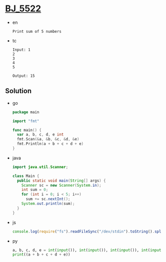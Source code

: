 # [BJ_5522](https://acmicpc.net/problem/5522)

* en

  ```en
  Print sum of 5 numbers
  ```

* tc

  ```tc
  Input: 1
  2
  3
  4
  5

  Output: 15
  ```

## Solution

* go

  ```go
  package main

  import "fmt"

  func main() {
    var a, b, c, d, e int
    fmt.Scan(&a, &b, &c, &d, &e)
    fmt.Println(a + b + c + d + e)
  }
  ```

* java

  ```java
  import java.util.Scanner;

  class Main {
    public static void main(String[] args) {
      Scanner sc = new Scanner(System.in);
      int sum = 0;
      for (int i = 0; i < 5; i++)
        sum += sc.nextInt();
      System.out.println(sum);
    }
  }
  ```

* js

  ```js
  console.log(require("fs").readFileSync("/dev/stdin").toString().split("\n").map(Number).reduce((a, b) => a + b))
  ```

* py

  ```py
  a, b, c, d, e = int(input()), int(input()), int(input()), int(input()), int(input())
  print((a + b + c + d + e))
  ```
